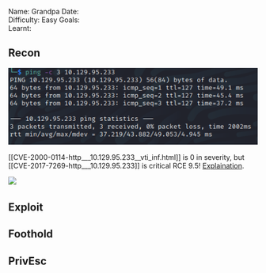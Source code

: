 
Name: Grandpa
Date:  
Difficulty:  Easy
Goals:  
Learnt:

## Recon

![ping](Screenshots/ping.png)

[[CVE-2000-0114-http___10.129.95.233__vti_inf.html]] is 0 in severity, but 
[[CVE-2017-7269-http___10.129.95.233]] is critical RCE 9.5! [Explaination](https://www.exploit-db.com/exploits/8704).

![](searchsploitoutput.png )

## Exploit

## Foothold

## PrivEsc

      

